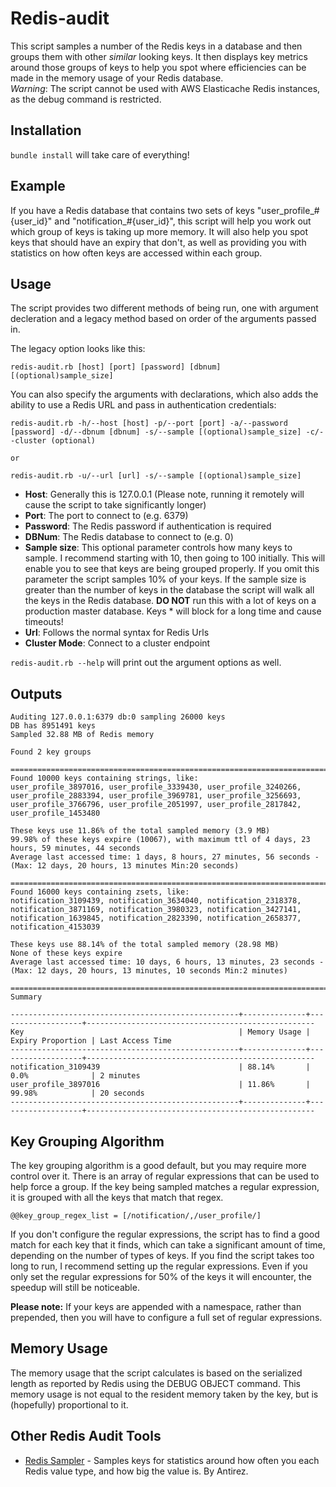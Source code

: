 # Redis-audit

This script samples a number of the Redis keys in a database and then groups them with other *similar* looking keys. It then displays key 
metrics around those groups of keys to help you spot where efficiencies can be made in the memory usage of your Redis database.  
_Warning_: The script cannot be used with AWS Elasticache Redis instances, as the debug command is restricted.

## Installation
   `bundle install` will take care of everything!


## Example

If you have a Redis database that contains two sets of keys "user\_profile\_#{user\_id}" and "notification\_#{user\_id}", this script will
help you work out which group of keys is taking up more memory. It will also help you spot keys that should have an expiry that don't, as well
as providing you with statistics on how often keys are accessed within each group.

## Usage

The script provides two different methods of being run, one with argument decleration and a legacy method based on order of the arguments passed in.    

The legacy option looks like this:

    redis-audit.rb [host] [port] [password] [dbnum] [(optional)sample_size]

You can also specify the arguments with declarations, which also adds the ability to use a Redis URL and pass in authentication credentials:

    redis-audit.rb -h/--host [host] -p/--port [port] -a/--password [password] -d/--dbnum [dbnum] -s/--sample [(optional)sample_size] -c/--cluster (optional)
    
    or
    
    redis-audit.rb -u/--url [url] -s/--sample [(optional)sample_size]
  
- **Host**: Generally this is 127.0.0.1 (Please note, running it remotely will cause the script to take significantly longer)
- **Port**: The port to connect to (e.g. 6379)
- **Password**: The Redis password if authentication is required
- **DBNum**: The Redis database to connect to (e.g. 0)
- **Sample size**: This optional parameter controls how many keys to sample. I recommend starting with 10, then going to 100 initially. This
will enable you to see that keys are being grouped properly. If you omit this parameter the script samples 10% of your keys. If the sample size is
greater than the number of keys in the database the script will walk all the keys in the Redis database. **DO NOT** run this with a lot of keys on 
a production master database. Keys * will block for a long time and cause timeouts!
- **Url**: Follows the normal syntax for Redis Urls
- **Cluster Mode**: Connect to a cluster endpoint

`redis-audit.rb --help` will print out the argument options as well.

## Outputs
    Auditing 127.0.0.1:6379 db:0 sampling 26000 keys
    DB has 8951491 keys
    Sampled 32.88 MB of Redis memory

    Found 2 key groups

    ==============================================================================  
    Found 10000 keys containing strings, like:  
    user_profile_3897016, user_profile_3339430, user_profile_3240266, user_profile_2883394, user_profile_3969781, user_profile_3256693, user_profile_3766796, user_profile_2051997, user_profile_2817842, user_profile_1453480

    These keys use 11.86% of the total sampled memory (3.9 MB)  
    99.98% of these keys expire (10067), with maximum ttl of 4 days, 23 hours, 59 minutes, 44 seconds  
    Average last accessed time: 1 days, 8 hours, 27 minutes, 56 seconds - (Max: 12 days, 20 hours, 13 minutes Min:20 seconds)  

    ==============================================================================  
    Found 16000 keys containing zsets, like:  
    notification_3109439, notification_3634040, notification_2318378, notification_3871169, notification_3980323, notification_3427141, notification_1639845, notification_2823390, notification_2658377, notification_4153039

    These keys use 88.14% of the total sampled memory (28.98 MB)  
    None of these keys expire  
    Average last accessed time: 10 days, 6 hours, 13 minutes, 23 seconds - (Max: 12 days, 20 hours, 13 minutes, 10 seconds Min:2 minutes)  
  
    ==============================================================================  
    Summary  
  
    ---------------------------------------------------+--------------+-------------------+---------------------------------------------------  
    Key                                                | Memory Usage | Expiry Proportion | Last Access Time                                    
    ---------------------------------------------------+--------------+-------------------+---------------------------------------------------  
    notification_3109439                               | 88.14%       | 0.0%              | 2 minutes                               
    user_profile_3897016                               | 11.86%       | 99.98%            | 20 seconds  
    ---------------------------------------------------+--------------+-------------------+---------------------------------------------------  

## Key Grouping Algorithm
The key grouping algorithm is a good default, but you may require more control over it. There is an array of regular expressions that can be used to help force a group.
If the key being sampled matches a regular expression, it is grouped with all the keys that match that regex.

    @@key_group_regex_list = [/notification/,/user_profile/]

If you don't configure the regular expressions, the script has to find a good match for each key that it finds, which can
take a significant amount of time, depending on the number of types of keys. If you find the script takes too long to run, 
I recommend setting up the regular expressions. Even if you only set the regular expressions for 50% of the keys it will encounter,
the speedup will still be noticeable.

**Please note:** If your keys are appended with a namespace, rather than prepended, then you will have to configure a full set
of regular expressions.

## Memory Usage
The memory usage that the script calculates is based on the serialized length as reported by Redis using the DEBUG OBJECT command.
This memory usage is not equal to the resident memory taken by the key, but is (hopefully) proportional to it.
  
## Other Redis Audit Tools
- [Redis Sampler](https://github.com/antirez/redis-sampler) - Samples keys for statistics around how often you each Redis value type, and how big the value is. By Antirez.
